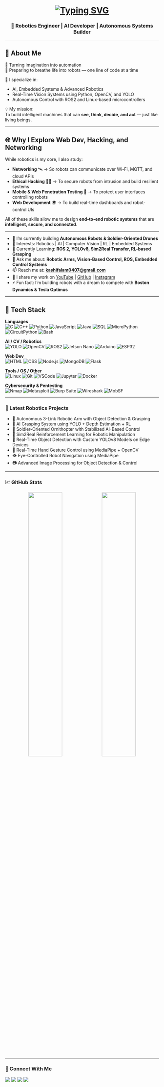 <h1 align="center">
  <a href="#">
    <img src="https://readme-typing-svg.herokuapp.com?font=Fira+Code&size=30&duration=3000&pause=500&color=F70000&center=true&vCenter=true&multiline=true&width=500&height=80&lines=Hi+%F0%9F%91%8B%2C+I'm+Md+Kashif+Alam" alt="Typing SVG">
  </a>
</h1>

<h3 align="center">🚀 Robotics Engineer | AI Developer | Autonomous Systems Builder</h3>

---

## 👋 About Me

🧠 Turning imagination into automation  
🤖 Preparing to breathe life into robots — one line of code at a time  

🎯 I specialize in:
- AI, Embedded Systems & Advanced Robotics
- Real-Time Vision Systems using Python, OpenCV, and YOLO
- Autonomous Control with ROS2 and Linux-based microcontrollers

💡 My mission:  
To build intelligent machines that can **see, think, decide, and act** — just like living beings.

---

## 🌐 Why I Explore Web Dev, Hacking, and Networking

While robotics is my core, I also study:

- **Networking** 🛰 → So robots can communicate over Wi-Fi, MQTT, and cloud APIs
- **Ethical Hacking** 🧑‍💻 → To secure robots from intrusion and build resilient systems
- **Mobile & Web Penetration Testing** 🔐 → To protect user interfaces controlling robots
- **Web Development** 🌍 → To build real-time dashboards and robot-control UIs

All of these skills allow me to design **end-to-end robotic systems** that are **intelligent, secure, and connected**.

---

- 🔭 I’m currently building **Autonomous Robots & Soldier-Oriented Drones**
- 🤖 Interests: Robotics | AI | Computer Vision | RL | Embedded Systems
- 🌱 Currently Learning: **ROS 2, YOLOv8, Sim2Real Transfer, RL-based Grasping**
- 💬 Ask me about: **Robotic Arms, Vision-Based Control, ROS, Embedded Control Systems**
- 📫 Reach me at: **kashifalam0407@gmail.com**
- 🎥 I share my work on [YouTube](https://www.youtube.com/@electroboticsai) | [GitHub](https://github.com/KashifAlam407) | [Instagram](https://instagram.com/kashifalam0407)
- ⚡ Fun fact: I’m building robots with a dream to compete with **Boston Dynamics & Tesla Optimus**

---

## 🚀 Tech Stack

**Languages**  
![C](https://img.shields.io/badge/C-00599C?style=for-the-badge&logo=c&logoColor=white)
![C++](https://img.shields.io/badge/C%2B%2B-004482?style=for-the-badge&logo=c%2B%2B&logoColor=white)
![Python](https://img.shields.io/badge/Python-3776AB?style=for-the-badge&logo=python&logoColor=white)
![JavaScript](https://img.shields.io/badge/JavaScript-F7DF1E?style=for-the-badge&logo=javascript&logoColor=black)
![Java](https://img.shields.io/badge/Java-ED8B00?style=for-the-badge&logo=openjdk&logoColor=white)
![SQL](https://img.shields.io/badge/SQL-4479A1?style=for-the-badge&logo=postgresql&logoColor=white)
![MicroPython](https://img.shields.io/badge/MicroPython-2C3E50?style=for-the-badge&logo=python&logoColor=white)
![CircuitPython](https://img.shields.io/badge/CircuitPython-2A2A2A?style=for-the-badge&logo=adafruit&logoColor=white)
![Bash](https://img.shields.io/badge/Bash-121011?style=for-the-badge&logo=gnubash&logoColor=white)

**AI / CV / Robotics**  
![YOLO](https://img.shields.io/badge/YOLO-292929?style=for-the-badge&logo=darkreader&logoColor=yellow)
![OpenCV](https://img.shields.io/badge/OpenCV-5C3EE8?style=for-the-badge&logo=opencv&logoColor=white)
![ROS2](https://img.shields.io/badge/ROS2-22314E?style=for-the-badge&logo=ros&logoColor=white)
![Jetson Nano](https://img.shields.io/badge/NVIDIA%20Jetson-76B900?style=for-the-badge&logo=nvidia&logoColor=white)
![Arduino](https://img.shields.io/badge/Arduino-00979D?style=for-the-badge&logo=arduino&logoColor=white)
![ESP32](https://img.shields.io/badge/ESP32-000000?style=for-the-badge&logo=esphome&logoColor=white)

**Web Dev**  
![HTML](https://img.shields.io/badge/HTML-E34F26?style=for-the-badge&logo=html5&logoColor=white)
![CSS](https://img.shields.io/badge/CSS-1572B6?style=for-the-badge&logo=css3&logoColor=white)
![Node.js](https://img.shields.io/badge/Node.js-339933?style=for-the-badge&logo=nodedotjs&logoColor=white)
![MongoDB](https://img.shields.io/badge/MongoDB-4EA94B?style=for-the-badge&logo=mongodb&logoColor=white)
![Flask](https://img.shields.io/badge/Flask-000000?style=for-the-badge&logo=flask&logoColor=white)

**Tools / OS / Other**  
![Linux](https://img.shields.io/badge/Linux-FCC624?style=for-the-badge&logo=linux&logoColor=black)
![Git](https://img.shields.io/badge/Git-F05032?style=for-the-badge&logo=git&logoColor=white)
![VSCode](https://img.shields.io/badge/VSCode-007ACC?style=for-the-badge&logo=visualstudiocode&logoColor=white)
![Jupyter](https://img.shields.io/badge/Jupyter-F37626?style=for-the-badge&logo=jupyter&logoColor=white)
![Docker](https://img.shields.io/badge/Docker-2496ED?style=for-the-badge&logo=docker&logoColor=white)

**Cybersecurity & Pentesting**  
![Nmap](https://img.shields.io/badge/Nmap-004B87?style=for-the-badge&logo=gnupg&logoColor=white)
![Metasploit](https://img.shields.io/badge/Metasploit-346AC3?style=for-the-badge&logo=proxmox&logoColor=white)
![Burp Suite](https://img.shields.io/badge/Burp%20Suite-FF6600?style=for-the-badge&logo=burpsuite&logoColor=white)
![Wireshark](https://img.shields.io/badge/Wireshark-1679A7?style=for-the-badge&logo=wireshark&logoColor=white)
![MobSF](https://img.shields.io/badge/MobSF-4E4E4E?style=for-the-badge&logo=android&logoColor=white)

---

### 🧠 Latest Robotics Projects

- 🤖 Autonomous 3-Link Robotic Arm with Object Detection & Grasping
- 🦾 AI Grasping System using YOLO + Depth Estimation + RL
- 🚁 Soldier-Oriented Ornithopter with Stabilized AI-Based Control
- 🧠 Sim2Real Reinforcement Learning for Robotic Manipulation
- 🎯 Real-Time Object Detection with Custom YOLOv8 Models on Edge Devices
- 🧠 Real-Time Hand Gesture Control using MediaPipe + OpenCV
- 👁️ Eye-Controlled Robot Navigation using MediaPipe
- 📷 Advanced Image Processing for Object Detection & Control

---

### 📈 GitHub Stats

<p align="center">
  <img src="https://github-readme-stats.vercel.app/api?username=KashifAlam407&show_icons=true&theme=radical" width="47%" />
  <img src="https://github-readme-streak-stats.herokuapp.com/?user=KashifAlam407&theme=radical" width="47%" />
</p>

---

### 🧳 Connect With Me

<p align="left">
  <a href="mailto:kashifalam407@gmail.com"><img src="https://img.shields.io/badge/Email-D14836?style=for-the-badge&logo=gmail&logoColor=white"></a>
  <a href="https://www.youtube.com/@electroboticsai"><img src="https://img.shields.io/badge/Youtube-FF0000?style=for-the-badge&logo=youtube&logoColor=white"></a>
  <a href="https://github.com/KashifAlam407"><img src="https://img.shields.io/badge/GitHub-100000?style=for-the-badge&logo=github&logoColor=white"></a>
  <a href="https://instagram.com/kashifalam0407"><img src="https://img.shields.io/badge/Instagram-E4405F?style=for-the-badge&logo=instagram&logoColor=white"></a>
</p>
